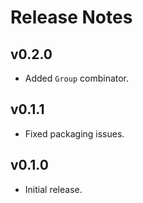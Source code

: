 # Release Notes


## v0.2.0

- Added `Group` combinator.


## v0.1.1

- Fixed packaging issues.


## v0.1.0

- Initial release.

